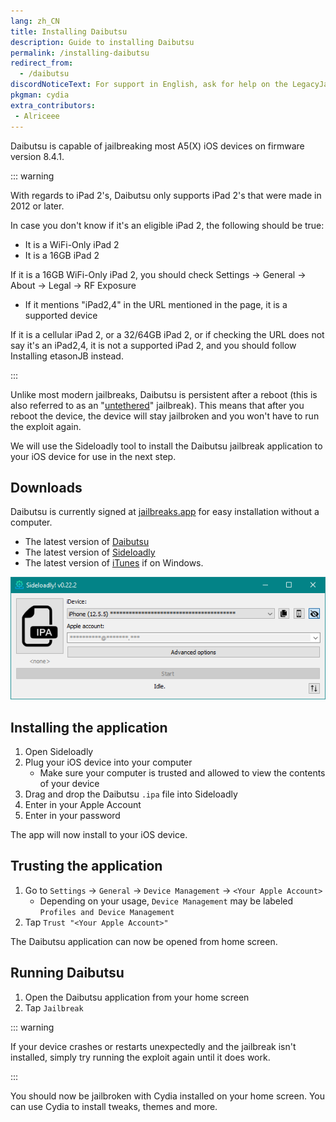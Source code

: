 ```yaml
---
lang: zh_CN
title: Installing Daibutsu
description: Guide to installing Daibutsu
permalink: /installing-daibutsu
redirect_from:
  - /daibutsu
discordNoticeText: For support in English, ask for help on the LegacyJailbreak [Discord Server](http://discord.legacyjailbreak.com/).
pkgman: cydia
extra_contributors:
 - Alriceee
---
```


Daibutsu is capable of jailbreaking most A5(X) iOS devices on firmware version 8.4.1.

::: warning

With regards to iPad 2's, Daibutsu only supports iPad 2's that were made in 2012 or later.

In case you don't know if it's an eligible iPad 2, the following should be true:
- It is a WiFi-Only iPad 2
- It is a 16GB iPad 2

If it is a 16GB WiFi-Only iPad 2, you should check Settings -> General -> About -> Legal -> RF Exposure
- If it mentions "iPad2,4" in the URL mentioned in the page, it is a supported device

If it is a cellular iPad 2, or a 32/64GB iPad 2, or if checking the URL does not say it's an iPad2,4, it is not a supported iPad 2, and you should follow <router-link to="/installing-etasonJB">Installing etasonJB</router-link> instead.

:::

Unlike most modern jailbreaks, Daibutsu is persistent after a reboot (this is also referred to as an "[untethered](/types-of-jailbreak/#untethered-jailbreaks)" jailbreak). This means that after you reboot the device, the device will stay jailbroken and you won't have to run the exploit again.

We will use the Sideloadly tool to install the Daibutsu jailbreak application to your iOS device for use in the next step.

## Downloads

<div class="custom-container tip" id="ifJailbreaksAppSigned"><p>
Daibutsu is currently signed at <a href="https://jailbreaks.app/legacy.html" target="_blank">jailbreaks.app</a> for easy installation without a computer.
</p></div>

- The latest version of [Daibutsu](https://dora2ios.web.app/daibutsu.html)
- The latest version of [Sideloadly](https://sideloadly.io/)
- The latest version of [iTunes](https://www.apple.com/itunes/download/win64) if on Windows.

![A screenshot of the Sideloadly application (Windows)](/assets/images/sideloadly_win.png)

## Installing the application

1. Open Sideloadly
1. Plug your iOS device into your computer
    - Make sure your computer is trusted and allowed to view the contents of your device
1. Drag and drop the Daibutsu `.ipa` file into Sideloadly
1. Enter in your Apple Account
1. Enter in your password

The app will now install to your iOS device.

## Trusting the application

1. Go to `Settings` -> `General` -> `Device Management` -> `<Your Apple Account>`
    - Depending on your usage, `Device Management` may be labeled `Profiles and Device Management`
1. Tap `Trust "<Your Apple Account>"`

The Daibutsu application can now be opened from home screen.

## Running Daibutsu

1. Open the Daibutsu application from your home screen
1. Tap `Jailbreak`

::: warning

If your device crashes or restarts unexpectedly and the jailbreak isn't installed, simply try running the exploit again until it does work.

:::

You should now be jailbroken with Cydia installed on your home screen. You can use Cydia to install <router-link to="/faq/#what-are-tweaks">tweaks</router-link>, themes and more.
